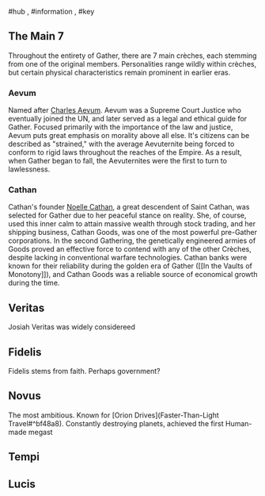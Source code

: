 #hub , #information , #key 
## The Main 7
Throughout the entirety of Gather, there are 7 main crèches, each stemming from one of the original members. Personalities range wildly within crèches, but certain physical characteristics remain prominent in earlier eras.

### Aevum
Named after [Charles Aevum](Overview%201#^f75ec3). Aevum was a Supreme Court Justice who eventually joined the UN, and later served as a legal and ethical guide for Gather. Focused primarily with the importance of the law and justice, Aevum puts great emphasis on morality above all else. It's citizens can be described as "strained," with the average Aevuternite being forced to conform to rigid laws throughout the reaches of the Empire. As a result, when Gather began to fall, the Aevuternites were the first to turn to lawlessness. 

### Cathan
Cathan's founder [Noelle Cathan](Overview%201#^251a3e), a great descendent of Saint Cathan, was selected for Gather due to her peaceful stance on reality. She, of course, used this inner calm to attain massive wealth through stock trading, and her shipping business, Cathan Goods, was one of the most powerful pre-Gather corporations. In the second Gathering, the genetically engineered armies of Goods proved an effective force to contend with any of the other Crèches, despite lacking in conventional warfare technologies. Cathan banks were known for their reliability during the golden era of Gather ([[In the Vaults of Monotony]]), and Cathan Goods was a reliable source of economical growth during the time. 

## Veritas
Josiah Veritas was widely considereed 
## Fidelis
Fidelis stems from faith. Perhaps government?
## Novus
The most ambitious. Known for [Orion Drives](Faster-Than-Light Travel#^bf48a8). Constantly destroying planets, achieved the first Human-made megast
## Tempi
## Lucis
